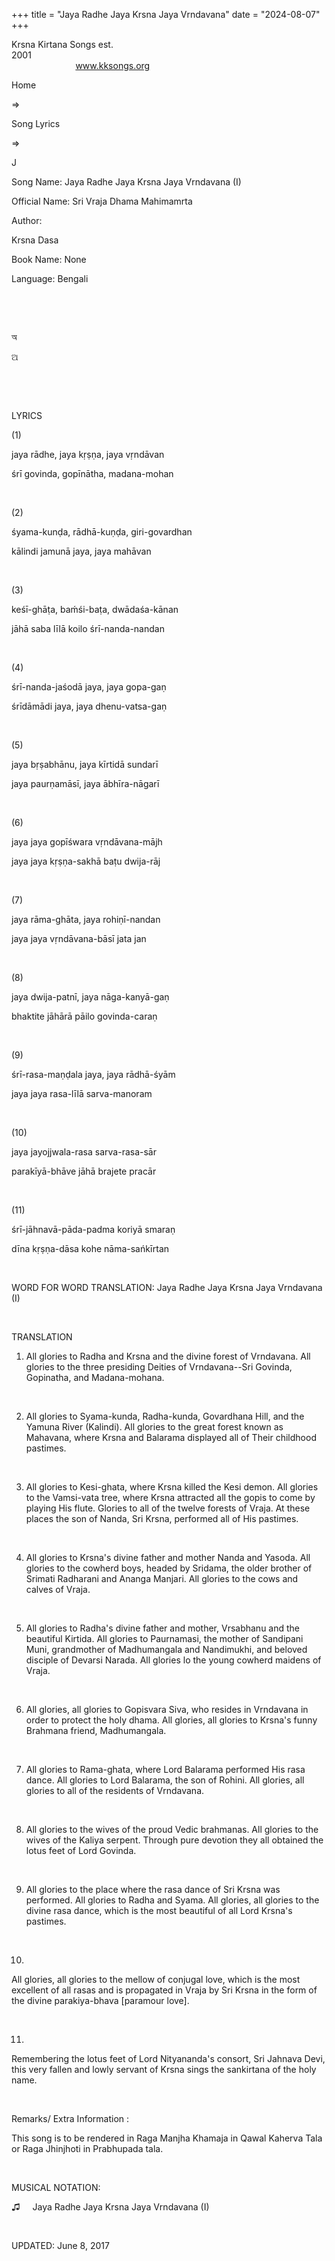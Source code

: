 +++ 
title = "Jaya Radhe Jaya Krsna Jaya Vrndavana"
date = "2024-08-07"
+++

Krsna Kirtana Songs est.
2001                                                                                                                                    
            
www.kksongs.org








Home
 
⇒
 
Song Lyrics
 
⇒
 
J


Song
Name: Jaya Radhe Jaya Krsna Jaya Vrndavana (I)


Official
Name: Sri Vraja Dhama Mahimamrta


Author:

Krsna Dasa


Book
Name: None


Language: 
Bengali


 








   
  
অ






ଅ
















 








 


LYRICS


(1)


jaya
rādhe, jaya kṛṣṇa, jaya vṛndāvan

śrī govinda, gopīnātha, madana-mohan


 


(2)


śyama-kunḍa,
rādhā-kuṇḍa, giri-govardhan

kālindi jamunā jaya, jaya mahāvan


 


(3)


keśī-ghāṭa,
baḿśi-baṭa, dwādaśa-kānan

jāhā saba līlā koilo śrī-nanda-nandan


 


(4)


śrī-nanda-jaśodā
jaya, jaya gopa-gaṇ

śrīdāmādi jaya, jaya dhenu-vatsa-gaṇ


 


(5)


jaya
bṛṣabhānu, jaya kīrtidā sundarī

jaya paurṇamāsī, jaya ābhīra-nāgarī


 


(6)


jaya
jaya gopīśwara vṛndāvana-mājh

jaya jaya kṛṣṇa-sakhā baṭu dwija-rāj


 


(7)


jaya
rāma-ghāta, jaya rohiṇī-nandan

jaya jaya vṛndāvana-bāsī jata jan


 


(8)


jaya
dwija-patnī, jaya nāga-kanyā-gaṇ

bhaktite jāhārā pāilo govinda-caraṇ


 


(9)


śrī-rasa-maṇḍala
jaya, jaya rādhā-śyām

jaya jaya rasa-līlā sarva-manoram


 


(10)


jaya
jayojjwala-rasa sarva-rasa-sār

parakīyā-bhāve jāhā brajete pracār


 


(11)


śrī-jāhnavā-pāda-padma
koriyā smaraṇ

dīna kṛṣṇa-dāsa kohe nāma-sańkīrtan


 


WORD
FOR WORD TRANSLATION: 
Jaya Radhe Jaya
Krsna Jaya Vrndavana (I)


 


TRANSLATION



1) All
glories to Radha and Krsna and the divine forest of Vrndavana. All glories to
the three presiding Deities of Vrndavana--Sri Govinda, Gopinatha, and
Madana-mohana. 


 


2) All
glories to Syama-kunda, Radha-kunda, Govardhana Hill, and the Yamuna River
(Kalindi). All glories to the great forest known as Mahavana, where Krsna and
Balarama displayed all of Their childhood pastimes. 


 


3) All
glories to Kesi-ghata, where Krsna killed the Kesi demon. All glories to the
Vamsi-vata tree, where Krsna attracted all the gopis to come by playing His
flute. Glories to all of the twelve forests of Vraja. At these places the son
of Nanda, Sri Krsna, performed all of His pastimes. 


 


4) All
glories to Krsna's divine father and mother Nanda and Yasoda. All glories to
the cowherd boys, headed by Sridama, the older brother of Srimati Radharani and
Ananga Manjari. All glories to the cows and calves of Vraja. 


 


5) All
glories to Radha's divine father and mother, Vrsabhanu and the beautiful
Kirtida. All glories to Paurnamasi, the mother of Sandipani Muni, grandmother
of Madhumangala and Nandimukhi, and beloved disciple of Devarsi Narada. All
glories lo the young cowherd maidens of Vraja. 


 


6) All
glories, all glories to Gopisvara Siva, who resides in Vrndavana in order to
protect the holy dhama. All glories, all glories to Krsna's funny Brahmana
friend, Madhumangala. 


 


7) All
glories to Rama-ghata, where Lord Balarama performed His rasa dance. All
glories to Lord Balarama, the son of Rohini. All glories, all glories to all of
the residents of Vrndavana. 


 


8) All
glories to the wives of the proud Vedic brahmanas. All glories to the wives of
the Kaliya serpent. Through pure devotion they all obtained the lotus feet of
Lord Govinda. 


 


9) All
glories to the place where the rasa dance of Sri Krsna was performed. All
glories to Radha and Syama. All glories, all glories to the divine rasa dance, which
is the most beautiful of all Lord Krsna's pastimes. 


 


10)
All glories, all glories to the mellow of conjugal love, which is the most
excellent of all rasas and is propagated in Vraja by Sri Krsna in the form of
the divine parakiya-bhava [paramour love]. 


 


11)
Remembering the lotus feet of Lord Nityananda's consort, Sri Jahnava Devi, this
very fallen and lowly servant of Krsna sings the sankirtana of the holy name. 


 


Remarks/ Extra Information
: 


This
song is to be rendered in Raga Manjha Khamaja in Qawal Kaherva Tala or Raga
Jhinjhoti in Prabhupada tala.


 


MUSICAL
NOTATION:


♫
    
Jaya Radhe Jaya Krsna
Jaya Vrndavana (I)


 


UPDATED:
 June 8, 2017